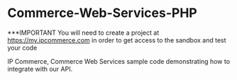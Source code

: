 Commerce-Web-Services-PHP
=========================
***IMPORTANT You will need to create a project at https://my.ipcommerce.com in order to get access to the sandbox and test your code

IP Commerce, Commerce Web Services sample code demonstrating how to integrate with our API.
